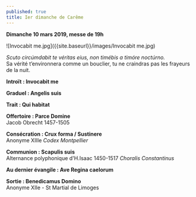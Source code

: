 ```yaml
---
published: true
title: Ier dimanche de Carême
---
```

**Dimanche 10 mars 2019, messe de 19h**  

![Invocabit me.jpg]({{site.baseurl}}/images/Invocabit me.jpg)

*Scuto circúmdabit te véritas eius, non timébis a timóre noctúrno.*  
Sa vérité t’environnera comme un bouclier, tu ne craindras pas les frayeurs de la nuit.

**Introït : Invocabit me**

**Graduel : Angelis suis**

**Trait : Qui habitat**

**Offertoire : Parce Domine**  
Jacob Obrecht 1457-1505

**Consécration : Crux forma / Sustinere**  
Anonyme XIIIe *Codex Montpellier*

**Communion : Scapulis suis**  
Alternance polyphonique d'H.Isaac 1450-1517 *Choralis Constantinus*

**Au dernier évangile : Ave Regina caelorum**  

**Sortie : Benedicamus Domino**  
Anonyme XIIe - St Martial de Limoges
